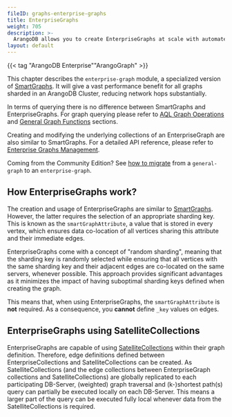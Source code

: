 ```yaml
---
fileID: graphs-enterprise-graphs
title: EnterpriseGraphs
weight: 705
description: >-
  ArangoDB allows you to create EnterpriseGraphs at scale with automated sharding key selection 
layout: default
---
```

{{< tag "ArangoDB Enterprise""ArangoGraph" >}}

This chapter describes the `enterprise-graph` module, a specialized version of
[SmartGraphs](../smartgraphs/).
It will give a vast performance benefit for all graphs sharded
in an ArangoDB Cluster, reducing network hops substantially.

In terms of querying there is no difference between SmartGraphs and EnterpriseGraphs.
For graph querying please refer to [AQL Graph Operations](../)
and [General Graph Functions](../general-graphs/graphs-general-graphs-functions) sections.

Creating and modifying the underlying collections of an EnterpriseGraph are
also similar to SmartGraphs. For a detailed API reference, please refer
to [Enterprise Graphs Management](graphs-enterprise-graphs-management).

Coming from the Community Edition? 
See [how to migrate](graphs-enterprise-graphs-getting-started#migrating-from-community-edition)
from a `general-graph` to an `enterprise-graph`.

## How EnterpriseGraphs work?

The creation and usage of EnterpriseGraphs are similar to [SmartGraphs](../smartgraphs/graphs-smart-graphs-getting-started).
However, the latter requires the selection of an appropriate sharding key.
This is known as the `smartGraphAttribute`, a value that is stored in every vertex,
which ensures data co-location of all vertices sharing this attribute and their
immediate edges.

EnterpriseGraphs come with a concept of "random sharding", meaning that the
sharding key is randomly selected while ensuring that all vertices with the
same sharding key and their adjacent edges are co-located on the same servers,
whenever possible. This approach provides significant advantages as it
minimizes the impact of having suboptimal sharding keys defined when creating
the graph.

This means that, when using EnterpriseGraphs, the `smartGraphAttribute` is
**not** required. As a consequence, you **cannot** define `_key` values on
edges. 

## EnterpriseGraphs using SatelliteCollections

EnterpriseGraphs are capable of using [SatelliteCollections](../../satellites/)
within their graph definition. Therefore, edge definitions defined between 
EnterpriseCollections and SatelliteCollections can be created. As SatelliteCollections
(and the edge collections between EnterpriseGraph collections and SatelliteCollections)
are globally replicated to each participating DB-Server, (weighted) graph
traversal and (k-)shortest path(s) query can partially be executed locally on
each DB-Server. This means a larger part of the query can be executed fully
local whenever data from the SatelliteCollections is required.
